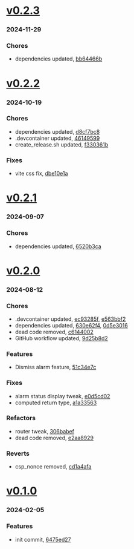 # <a href='https://github.com/mrjackwills/push_alarm_frontend/releases/tag/v0.2.3'>v0.2.3</a>
### 2024-11-29

### Chores
+ dependencies updated, [bb64466b](https://github.com/mrjackwills/push_alarm_frontend/commit/bb64466b1f3d0927924c865b8c4f4e6365ef652c)

# <a href='https://github.com/mrjackwills/push_alarm_frontend/releases/tag/v0.2.2'>v0.2.2</a>
### 2024-10-19

### Chores
+ dependencies updated, [d8cf7bc8](https://github.com/mrjackwills/push_alarm_frontend/commit/d8cf7bc878bafb5131587aff56863cb90756dbd6)
+ .devcontainer updated, [46149599](https://github.com/mrjackwills/push_alarm_frontend/commit/4614959978a38179ef40caaeb4d372bf612c4cab)
+ create_release.sh updated, [f330361b](https://github.com/mrjackwills/push_alarm_frontend/commit/f330361b17da8e5343b4f229f1929dcafa9f0d6c)

### Fixes
+ vite css fix, [dbe10e1a](https://github.com/mrjackwills/push_alarm_frontend/commit/dbe10e1ab1ac65ab8856d2fd209a27b8657bfedc)

# <a href='https://github.com/mrjackwills/push_alarm_frontend/releases/tag/v0.2.1'>v0.2.1</a>
### 2024-09-07

### Chores
+ dependencies updated, [6520b3ca](https://github.com/mrjackwills/push_alarm_frontend/commit/6520b3caeffabd006b15102a47404e352de66301)

# <a href='https://github.com/mrjackwills/push_alarm_frontend/releases/tag/v0.2.0'>v0.2.0</a>
### 2024-08-12

### Chores
+ .devcontainer updated, [ec93285f](https://github.com/mrjackwills/push_alarm_frontend/commit/ec93285ffef0128cf9f18f7e38f09ae67bc4dee5), [e563bbf2](https://github.com/mrjackwills/push_alarm_frontend/commit/e563bbf245cdfe245b1172593a0916d6f90577e1)
+ dependencies updated, [630e62f4](https://github.com/mrjackwills/push_alarm_frontend/commit/630e62f42f8c2ec7d50613aa39119ac690532d94), [0d5e3016](https://github.com/mrjackwills/push_alarm_frontend/commit/0d5e3016aa0b3fc12824a8daf3b2db32d6cba36b)
+ dead code removed, [c6144002](https://github.com/mrjackwills/push_alarm_frontend/commit/c6144002e8f22278b8ec1b30609a2aa9197de06c)
+ GitHub workflow updated, [9d25b8d2](https://github.com/mrjackwills/push_alarm_frontend/commit/9d25b8d2c59ec3f12ded98b15354763b36d7abdf)

### Features
+ Dismiss alarm feature, [51c34e7c](https://github.com/mrjackwills/push_alarm_frontend/commit/51c34e7c1e6b58067868a3347bfd2e68d373b47a)

### Fixes
+ alarm status display tweak, [e0d5cd02](https://github.com/mrjackwills/push_alarm_frontend/commit/e0d5cd02b9cc9d332480a8cccb7989620a889469)
+ computed return type, [a1a33563](https://github.com/mrjackwills/push_alarm_frontend/commit/a1a33563174a35a862e03d88e4bd52be95bef2b9)

### Refactors
+ router tweak, [306babef](https://github.com/mrjackwills/push_alarm_frontend/commit/306babef2300727c9ce2de6def4f780481d9047b)
+ dead code removed, [e2aa8929](https://github.com/mrjackwills/push_alarm_frontend/commit/e2aa8929ad1844bfedb51a590b0723c88602c2c0)

### Reverts
+ csp_nonce removed, [cd1a4afa](https://github.com/mrjackwills/push_alarm_frontend/commit/cd1a4afa3d18eecdab8ff52cfc9a1e564d8082d4)

# <a href='https://github.com/mrjackwills/push_alarm_frontend/releases/tag/v0.1.0'>v0.1.0</a>
### 2024-02-05

### Features
+ init commit, [6475ed27](https://github.com/mrjackwills/push_alarm_frontend/commit/6475ed27697adc1c43d97db96e6ccf798ccc3e60)
